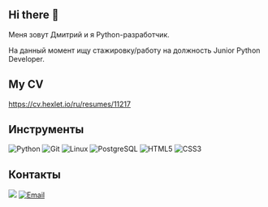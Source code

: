 ## Hi there 👋 

Меня зовут Дмитрий и я Python-разработчик.

На данный момент ищу стажировку/работу на должность Junior Python Developer.


## My CV

https://cv.hexlet.io/ru/resumes/11217


## Инструменты

![Python](https://img.shields.io/badge/-Python-3776AB?style=flat-square&logo=python&logoColor=white)
![Git](https://img.shields.io/badge/-Git-F05032?style=flat-square&logo=git&logoColor=white)
![Linux](https://img.shields.io/badge/-Linux-FCC624?style=flat-square&logo=linux&logoColor=black)
![PostgreSQL](https://img.shields.io/badge/-PostgreSQL-336791?style=flat-square&logo=postgresql&logoColor=white)
![HTML5](https://img.shields.io/badge/-HTML5-E34F26?style=flat-square&logo=html5&logoColor=white)
![CSS3](https://img.shields.io/badge/-CSS3-1572B6?style=flat-square&logo=css3&logoColor=white)


## Контакты
<a href="https://t.me/motlahov"><img src="https://img.shields.io/badge/-Telegram-2CA5E0?style=flat-square&logo=telegram&logoColor=white"></a>
<a href="mailto:dmitrijmotlahov@gmail.com"><img src="https://img.shields.io/badge/-Email-D14836?style=flat-square&logo=gmail&logoColor=white" alt="Email"/></a>

<!--
**Motlakhov/Motlakhov** is a ✨ _special_ ✨ repository because its `README.md` (this file) appears on your GitHub profile.

Here are some ideas to get you started:

- 🔭 I’m currently working on ...
- 🌱 I’m currently learning ...
- 👯 I’m looking to collaborate on ...
- 🤔 I’m looking for help with ...
- 💬 Ask me about ...
- 📫 How to reach me: ...
- 😄 Pronouns: ...
- ⚡ Fun fact: ...
-->
